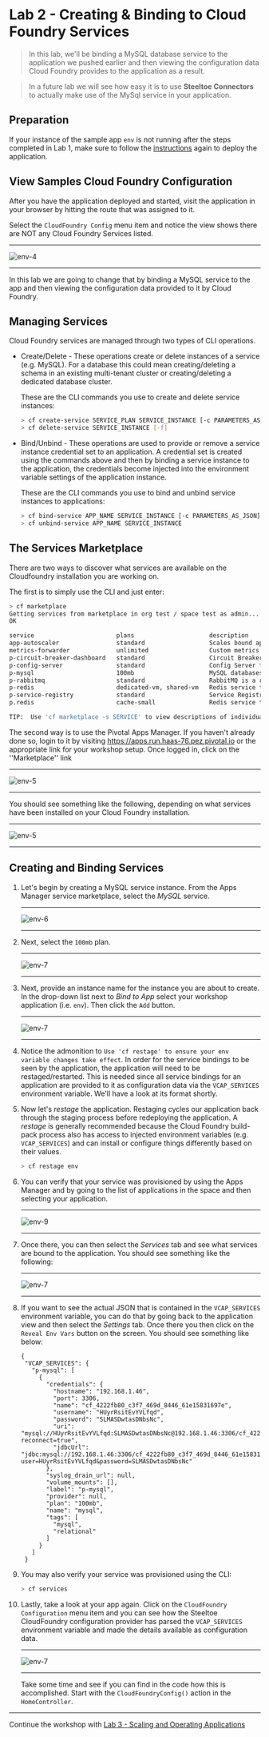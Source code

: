 # Lab 2 - Creating & Binding to Cloud Foundry Services

>In this lab, we'll be binding a MySQL database service to the application we pushed earlier and then viewing the configuration data Cloud Foundry provides to the application as a result. 

>In a future lab we will see how easy it is to use __Steeltoe Connectors__ to actually make use of the MySql service in your application.

## Preparation

If your instance of the sample app `env` is not running after the steps completed in Lab 1, make sure to follow the [instructions](../Lab01/README.md) again to deploy the application.

## View Samples Cloud Foundry Configuration

After you have the application deployed and started, visit the application in your browser by hitting the route that was assigned to it.  

Select the `CloudFoundry Config` menu item and notice the view shows there are NOT any Cloud Foundry Services listed.

   ---

   ![env-4](../Common/images/lab-02-cloudfoundry-config.png)

   ---

In this lab we are going to change that by binding a MySQL service to the app and then viewing the configuration data provided to it by Cloud Foundry.

## Managing Services

Cloud Foundry services are managed through two types of CLI operations.

* Create/Delete - These operations create or delete instances of a service (e.g. MySQL). For a database this could mean creating/deleting a schema in an existing multi-tenant cluster or creating/deleting a dedicated database cluster. 

  These are the CLI commands you use to create and delete service instances:

  ```bash
  > cf create-service SERVICE_PLAN SERVICE_INSTANCE [-c PARAMETERS_AS_JSON] [-t TAGS]
  > cf delete-service SERVICE_INSTANCE [-f]
  ```

* Bind/Unbind - These operations are used to provide or remove a service instance credential set to an application. A credential set is created using the commands above and then by binding a service instance to the application, the credentials become injected into the environment variable settings of the application instance.

   These are the CLI commands you use to bind and unbind service instances to applications:

  ```bash
  > cf bind-service APP_NAME SERVICE_INSTANCE [-c PARAMETERS_AS_JSON]
  > cf unbind-service APP_NAME SERVICE_INSTANCE
  ```

## The Services Marketplace

There are two ways to discover what services are available on the Cloudfoundry installation you are working on.

The first is to simply use the CLI and just enter:

```bash
> cf marketplace
Getting services from marketplace in org test / space test as admin...
OK

service                       plans                     description
app-autoscaler                standard                  Scales bound applications in response to load
metrics-forwarder             unlimited                 Custom metrics service
p-circuit-breaker-dashboard   standard                  Circuit Breaker Dashboard for Spring Cloud Applications
p-config-server               standard                  Config Server for Spring Cloud Applications
p-mysql                       100mb                     MySQL databases on demand
p-rabbitmq                    standard                  RabbitMQ is a robust and scalable high-performance multi-protocol messaging broker.
p-redis                       dedicated-vm, shared-vm   Redis service to provide pre-provisioned instances configured as a datastore, running on a shared or dedicated VM.
p-service-registry            standard                  Service Registry for Spring Cloud Applications
p.redis                       cache-small               Redis service to provide on-demand dedicated instances configured as a cache.

TIP:  Use 'cf marketplace -s SERVICE' to view descriptions of individual plans of a given service.
```

The second way is to use the Pivotal Apps Manager. If you haven't already done so, login to it by visiting https://apps.run.haas-76.pez.pivotal.io or the appropriate link for your workshop setup. Once logged in, click on the ''Marketplace'' link

---

  ![env-5](../Common/images/lab-mkt-link.png)

---

You should see something like the following, depending on what services have been installed on your Cloud Foundry installation.

---

  ![env-5](../Common/images/lab-marketplace.png)

---

## Creating and Binding Services

1. Let's begin by creating a MySQL service instance. From the Apps Manager service marketplace, select the  _MySQL_ service.

   ---

     ![env-6](../Common/images/lab-mysql.png)

   ---

1. Next, select the `100mb` plan.

   ---

     ![env-7](../Common/images/lab-mysql2.png)

   ---

1. Next, provide an instance name for the instance you are about to create. In the drop-down list next to _Bind to App_ select your workshop application (i.e. `env`). Then click the `Add` button.

   ---

    ![env-7](../Common/images/lab-mysql3.png)

   ---

1. Notice the admonition to `Use 'cf restage' to ensure your env variable changes take effect`. In order for the service bindings to be seen by the application, the application will need to be restaged/restarted. This is needed since all service bindings for an application are provided to it as configuration data via the `VCAP_SERVICES` environment variable.  We'll have a look at its format shortly.

1. Now let's _restage_ the application. Restaging cycles our application back through the staging process before redeploying the application. A _restage_ is generally recommended because the Cloud Foundry build-pack process also has access to injected environment variables (e.g. `VCAP_SERVICES`) and can install or configure things differently based on their values.

   ```bash
   > cf restage env
   ```

1. You can verify that your service was provisioned by using the Apps Manager and by going to the list of applications in the space and then selecting your application.

   ---

    ![env-9](../Common/images/lab-mysql5.png)

   ---

1. Once there, you can then select the _Services_ tab and see what services are bound to the application. You should see something like the following:

   ---

    ![env-7](../Common/images/lab-mysql4.png)

   ---

1. If you want to see the actual JSON that is contained in the `VCAP_SERVICES` environment variable, you can do that by going back to the application view and then select the _Settings_ tab. Once there you then click on the `Reveal Env Vars` button on the screen. You should see something like below:

   ```text
   {
    "VCAP_SERVICES": {
      "p-mysql": [
        {
          "credentials": {
            "hostname": "192.168.1.46",
            "port": 3306,
            "name": "cf_4222fb80_c3f7_469d_8446_61e15831697e",
            "username": "HUyrRsitEvYVLfqd",
            "password": "SLMASDwtasDNbsNc",
            "uri": "mysql://HUyrRsitEvYVLfqd:SLMASDwtasDNbsNc@192.168.1.46:3306/cf_4222fb80_c3f7_469d_8446_61e15831697e?reconnect=true",
            "jdbcUrl": "jdbc:mysql://192.168.1.46:3306/cf_4222fb80_c3f7_469d_8446_61e15831697e?user=HUyrRsitEvYVLfqd&password=SLMASDwtasDNbsNc"
          },
          "syslog_drain_url": null,
          "volume_mounts": [],
          "label": "p-mysql",
          "provider": null,
          "plan": "100mb",
          "name": "mysql",
          "tags": [
            "mysql",
            "relational"
          ]
        }
      ]
    }
   ```

1. You may also verify your service was provisioned using the CLI:

   ```bash
   > cf services
   ```

1. Lastly, take a look at your app again. Click on the ``CloudFoundry Configuration`` menu item and you can see how the Steeltoe CloudFoundry configuration provider has parsed the ``VCAP_SERVICES`` environment variable and made the details available as configuration data.

   ---

    ![env-7](../Common/images/lab-app-db.png)

   ---

   Take some time and see if you can find in the code how this is accomplished. Start with the ``CloudFoundryConfig()`` action in the ``HomeController``.
---
Continue the workshop with [Lab 3 - Scaling and Operating Applications](../Lab03/README.md)